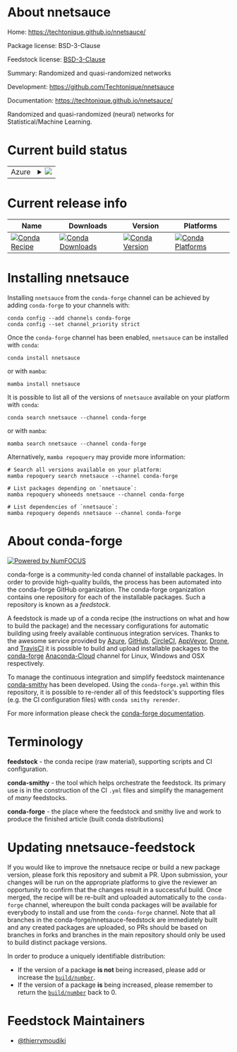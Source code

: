 About nnetsauce
===============

Home: https://techtonique.github.io/nnetsauce/

Package license: BSD-3-Clause

Feedstock license: [BSD-3-Clause](https://github.com/conda-forge/nnetsauce-feedstock/blob/main/LICENSE.txt)

Summary: Randomized and quasi-randomized networks

Development: https://github.com/Techtonique/nnetsauce

Documentation: https://techtonique.github.io/nnetsauce/

Randomized and quasi-randomized (neural) networks for Statistical/Machine Learning.

Current build status
====================


<table>
    
  <tr>
    <td>Azure</td>
    <td>
      <details>
        <summary>
          <a href="https://dev.azure.com/conda-forge/feedstock-builds/_build/latest?definitionId=11570&branchName=main">
            <img src="https://dev.azure.com/conda-forge/feedstock-builds/_apis/build/status/nnetsauce-feedstock?branchName=main">
          </a>
        </summary>
        <table>
          <thead><tr><th>Variant</th><th>Status</th></tr></thead>
          <tbody><tr>
              <td>linux_64_python3.10.____cpython</td>
              <td>
                <a href="https://dev.azure.com/conda-forge/feedstock-builds/_build/latest?definitionId=11570&branchName=main">
                  <img src="https://dev.azure.com/conda-forge/feedstock-builds/_apis/build/status/nnetsauce-feedstock?branchName=main&jobName=linux&configuration=linux%20linux_64_python3.10.____cpython" alt="variant">
                </a>
              </td>
            </tr><tr>
              <td>linux_64_python3.11.____cpython</td>
              <td>
                <a href="https://dev.azure.com/conda-forge/feedstock-builds/_build/latest?definitionId=11570&branchName=main">
                  <img src="https://dev.azure.com/conda-forge/feedstock-builds/_apis/build/status/nnetsauce-feedstock?branchName=main&jobName=linux&configuration=linux%20linux_64_python3.11.____cpython" alt="variant">
                </a>
              </td>
            </tr><tr>
              <td>linux_64_python3.8.____cpython</td>
              <td>
                <a href="https://dev.azure.com/conda-forge/feedstock-builds/_build/latest?definitionId=11570&branchName=main">
                  <img src="https://dev.azure.com/conda-forge/feedstock-builds/_apis/build/status/nnetsauce-feedstock?branchName=main&jobName=linux&configuration=linux%20linux_64_python3.8.____cpython" alt="variant">
                </a>
              </td>
            </tr><tr>
              <td>linux_64_python3.9.____cpython</td>
              <td>
                <a href="https://dev.azure.com/conda-forge/feedstock-builds/_build/latest?definitionId=11570&branchName=main">
                  <img src="https://dev.azure.com/conda-forge/feedstock-builds/_apis/build/status/nnetsauce-feedstock?branchName=main&jobName=linux&configuration=linux%20linux_64_python3.9.____cpython" alt="variant">
                </a>
              </td>
            </tr><tr>
              <td>osx_64_python3.10.____cpython</td>
              <td>
                <a href="https://dev.azure.com/conda-forge/feedstock-builds/_build/latest?definitionId=11570&branchName=main">
                  <img src="https://dev.azure.com/conda-forge/feedstock-builds/_apis/build/status/nnetsauce-feedstock?branchName=main&jobName=osx&configuration=osx%20osx_64_python3.10.____cpython" alt="variant">
                </a>
              </td>
            </tr><tr>
              <td>osx_64_python3.11.____cpython</td>
              <td>
                <a href="https://dev.azure.com/conda-forge/feedstock-builds/_build/latest?definitionId=11570&branchName=main">
                  <img src="https://dev.azure.com/conda-forge/feedstock-builds/_apis/build/status/nnetsauce-feedstock?branchName=main&jobName=osx&configuration=osx%20osx_64_python3.11.____cpython" alt="variant">
                </a>
              </td>
            </tr><tr>
              <td>osx_64_python3.8.____cpython</td>
              <td>
                <a href="https://dev.azure.com/conda-forge/feedstock-builds/_build/latest?definitionId=11570&branchName=main">
                  <img src="https://dev.azure.com/conda-forge/feedstock-builds/_apis/build/status/nnetsauce-feedstock?branchName=main&jobName=osx&configuration=osx%20osx_64_python3.8.____cpython" alt="variant">
                </a>
              </td>
            </tr><tr>
              <td>osx_64_python3.9.____cpython</td>
              <td>
                <a href="https://dev.azure.com/conda-forge/feedstock-builds/_build/latest?definitionId=11570&branchName=main">
                  <img src="https://dev.azure.com/conda-forge/feedstock-builds/_apis/build/status/nnetsauce-feedstock?branchName=main&jobName=osx&configuration=osx%20osx_64_python3.9.____cpython" alt="variant">
                </a>
              </td>
            </tr>
          </tbody>
        </table>
      </details>
    </td>
  </tr>
</table>

Current release info
====================

| Name | Downloads | Version | Platforms |
| --- | --- | --- | --- |
| [![Conda Recipe](https://img.shields.io/badge/recipe-nnetsauce-green.svg)](https://anaconda.org/conda-forge/nnetsauce) | [![Conda Downloads](https://img.shields.io/conda/dn/conda-forge/nnetsauce.svg)](https://anaconda.org/conda-forge/nnetsauce) | [![Conda Version](https://img.shields.io/conda/vn/conda-forge/nnetsauce.svg)](https://anaconda.org/conda-forge/nnetsauce) | [![Conda Platforms](https://img.shields.io/conda/pn/conda-forge/nnetsauce.svg)](https://anaconda.org/conda-forge/nnetsauce) |

Installing nnetsauce
====================

Installing `nnetsauce` from the `conda-forge` channel can be achieved by adding `conda-forge` to your channels with:

```
conda config --add channels conda-forge
conda config --set channel_priority strict
```

Once the `conda-forge` channel has been enabled, `nnetsauce` can be installed with `conda`:

```
conda install nnetsauce
```

or with `mamba`:

```
mamba install nnetsauce
```

It is possible to list all of the versions of `nnetsauce` available on your platform with `conda`:

```
conda search nnetsauce --channel conda-forge
```

or with `mamba`:

```
mamba search nnetsauce --channel conda-forge
```

Alternatively, `mamba repoquery` may provide more information:

```
# Search all versions available on your platform:
mamba repoquery search nnetsauce --channel conda-forge

# List packages depending on `nnetsauce`:
mamba repoquery whoneeds nnetsauce --channel conda-forge

# List dependencies of `nnetsauce`:
mamba repoquery depends nnetsauce --channel conda-forge
```


About conda-forge
=================

[![Powered by
NumFOCUS](https://img.shields.io/badge/powered%20by-NumFOCUS-orange.svg?style=flat&colorA=E1523D&colorB=007D8A)](https://numfocus.org)

conda-forge is a community-led conda channel of installable packages.
In order to provide high-quality builds, the process has been automated into the
conda-forge GitHub organization. The conda-forge organization contains one repository
for each of the installable packages. Such a repository is known as a *feedstock*.

A feedstock is made up of a conda recipe (the instructions on what and how to build
the package) and the necessary configurations for automatic building using freely
available continuous integration services. Thanks to the awesome service provided by
[Azure](https://azure.microsoft.com/en-us/services/devops/), [GitHub](https://github.com/),
[CircleCI](https://circleci.com/), [AppVeyor](https://www.appveyor.com/),
[Drone](https://cloud.drone.io/welcome), and [TravisCI](https://travis-ci.com/)
it is possible to build and upload installable packages to the
[conda-forge](https://anaconda.org/conda-forge) [Anaconda-Cloud](https://anaconda.org/)
channel for Linux, Windows and OSX respectively.

To manage the continuous integration and simplify feedstock maintenance
[conda-smithy](https://github.com/conda-forge/conda-smithy) has been developed.
Using the ``conda-forge.yml`` within this repository, it is possible to re-render all of
this feedstock's supporting files (e.g. the CI configuration files) with ``conda smithy rerender``.

For more information please check the [conda-forge documentation](https://conda-forge.org/docs/).

Terminology
===========

**feedstock** - the conda recipe (raw material), supporting scripts and CI configuration.

**conda-smithy** - the tool which helps orchestrate the feedstock.
                   Its primary use is in the construction of the CI ``.yml`` files
                   and simplify the management of *many* feedstocks.

**conda-forge** - the place where the feedstock and smithy live and work to
                  produce the finished article (built conda distributions)


Updating nnetsauce-feedstock
============================

If you would like to improve the nnetsauce recipe or build a new
package version, please fork this repository and submit a PR. Upon submission,
your changes will be run on the appropriate platforms to give the reviewer an
opportunity to confirm that the changes result in a successful build. Once
merged, the recipe will be re-built and uploaded automatically to the
`conda-forge` channel, whereupon the built conda packages will be available for
everybody to install and use from the `conda-forge` channel.
Note that all branches in the conda-forge/nnetsauce-feedstock are
immediately built and any created packages are uploaded, so PRs should be based
on branches in forks and branches in the main repository should only be used to
build distinct package versions.

In order to produce a uniquely identifiable distribution:
 * If the version of a package **is not** being increased, please add or increase
   the [``build/number``](https://docs.conda.io/projects/conda-build/en/latest/resources/define-metadata.html#build-number-and-string).
 * If the version of a package **is** being increased, please remember to return
   the [``build/number``](https://docs.conda.io/projects/conda-build/en/latest/resources/define-metadata.html#build-number-and-string)
   back to 0.

Feedstock Maintainers
=====================

* [@thierrymoudiki](https://github.com/thierrymoudiki/)

